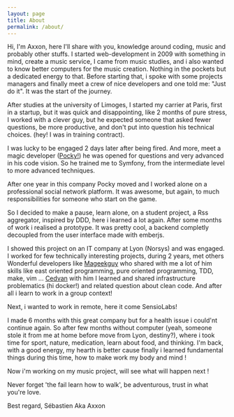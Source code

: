 ```yaml
---
layout: page
title: About
permalink: /about/
---
```

Hi, I'm Axxon, here I'll share with you, knowledge around coding, music and probably other stuffs.
I started web-development in 2009 with something in mind, create a music service, I came from music studies, and i also wanted to know better computers for the music creation. Nothing in the pockets but a dedicated energy to that. Before starting that, i spoke with some projects managers and finally meet a crew of nice developers and one told me: "Just do it". It was the start of the journey. 

After studies at the university of Limoges, I started my carrier at Paris, first in a startup, but it was quick and disappointing, like 2 months of pure stress, I worked with a clever guy, but he expected someone that asked fewer questions, be more productive, and don't put into question his technical choices. (hey! I was in training contract).

I was lucky to be engaged 2 days later after being fired. And more, meet a magic developer ([Pocky!](https://github.com/pocky)) he was opened for questions and very advanced in his code vision. So he trained me to Symfony, from the intermediate level to more advanced techniques.

After one year in this company Pocky moved and I worked alone on a professional social network platform. It was awesome, but again, to much responsibilities for someone who start on the game.

So I decided to make a pause, learn alone, on a student project, a Rss aggregator, inspired by DDD, here i learned a lot again. After some months of work i realised a prototype. It was pretty cool, a backend completly decoupled from the user interface made with emberjs. 

I showed this project on an IT company at Lyon (Norsys) and was engaged. I worked for few technically interesting projects, during 2 years, met others Wonderful developers like [Mageekguy](https://github.com/mageekguy) who shared with me a lot of him skills like east oriented programming, pure oriented programming, TDD, make, vim ... [Cedvan](https://github.com/cedvan) with him I learned and shared infrastructure problematics (hi docker!) and related question about clean code. And
after all i learn to work in a group context! 

Next, i wanted to work in remote, here it come SensioLabs! 

I made 6 months with this great company but for a health issue i could'nt continue again. So after few months without computer (yeah, someone stole it from me at home before move from Lyon, destiny?),  where i took time for sport, nature, medication, learn about food, and thinking. I'm back, with a good energy, my hearth is better cause finally i learned fundamental things during this time, how to make work my body and mind !

Now i'm working on my music project, will see what will happen next !

Never forget 'the fail learn how to walk', be adventurous, trust in what you're love.

Best regard, 
Sébastien Aka Axxon

